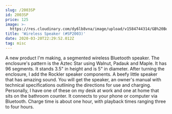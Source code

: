 ```yaml
---
slug: /2003SP
id: 2003SP
price: 125
image: >-
  https://res.cloudinary.com/dy6lb8vna/image/upload/v1584744314/GB%20Bowlworks%20Gallery/SP2003a.jpg
title: 'Wireless Speaker (#SP2003)'
date: 2020-03-20T22:29:52.012Z
tag: misc
---
```


A new product I'm making, a segmented wireless Bluetooth speaker. The enclosure's pattern is the Aztec Star using
Walnut, Padauk and Maple. It has 96 segments. It stands 3.5" in height and is 5" in diameter. After turning the
enclosure, I add the Rockler speaker components. A beefy little speaker that has amazing sound. You will get the
speaker, an owner's manual with technical specifications outlining the directions for use and charging. Personally, I
have one of these on my desk at work and one at home that sits on the bathroom counter. It connects to your phone or
computer via Bluetooth. Charge time is about one hour, with playback times ranging three to four hours.
